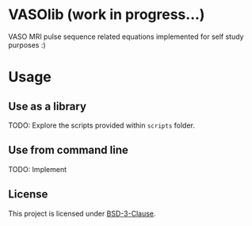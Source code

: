 # VASOlib (work in progress...)
VASO MRI pulse sequence related equations implemented for self study purposes :)

# Usage
## Use as a library
TODO: Explore the scripts provided within `scripts` folder.

## Use from command line
TODO: Implement

## License
This project is licensed under [BSD-3-Clause](https://opensource.org/licenses/BSD-3-Clause).
